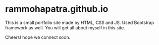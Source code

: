 # rammohapatra.github.io

This is a small portfolio site made by HTML, CSS and JS. Used Bootstrap framework as well.
You will get all about myself in this site.

Cheers! hope we connect soon.

